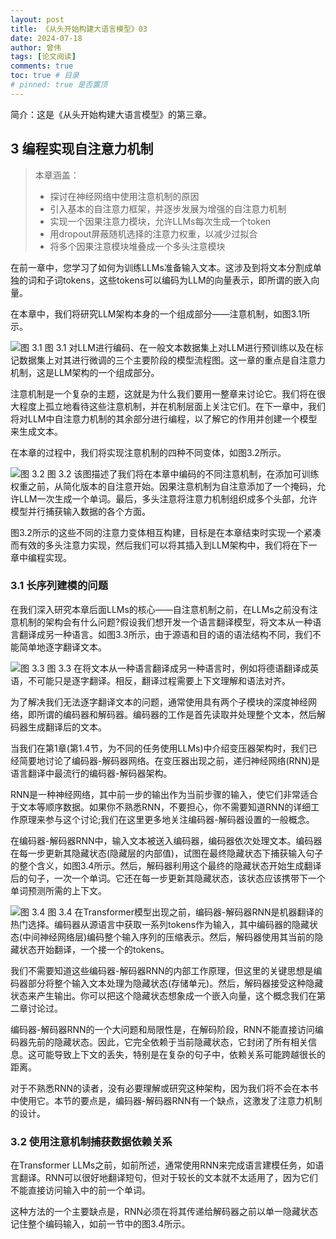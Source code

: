```yaml
---
layout: post
title: 《从头开始构建大语言模型》03
date: 2024-07-18
author: 曾伟
tags: [论文阅读]
comments: true
toc: true # 目录
# pinned: true 是否置顶
---
```


简介：这是《从头开始构建大语言模型》的第三章。

## 3 编程实现自注意力机制
> 本章涵盖：
> * 探讨在神经网络中使用注意机制的原因
> * 引入基本的自注意力框架，并逐步发展为增强的自注意力机制
> * 实现一个因果注意力模块，允许LLMs每次生成一个token
> * 用dropout屏蔽随机选择的注意力权重，以减少过拟合
> * 将多个因果注意模块堆叠成一个多头注意模块

在前一章中，您学习了如何为训练LLMs准备输入文本。这涉及到将文本分割成单独的词和子词tokens，这些tokens可以编码为LLM的向量表示，即所谓的嵌入向量。

在本章中，我们将研究LLM架构本身的一个组成部分——注意机制，如图3.1所示。

![图 3.1](https://drek4537l1klr.cloudfront.net/raschka/v-8/Figures/ch03__image001.png)
图 3.1 对LLM进行编码、在一般文本数据集上对LLM进行预训练以及在标记数据集上对其进行微调的三个主要阶段的模型流程图。这一章的重点是自注意力机制，这是LLM架构的一个组成部分。

注意机制是一个复杂的主题，这就是为什么我们要用一整章来讨论它。我们将在很大程度上孤立地看待这些注意机制，并在机制层面上关注它们。在下一章中，我们将对LLM中自注意力机制的其余部分进行编程，以了解它的作用并创建一个模型来生成文本。

在本章的过程中，我们将实现注意机制的四种不同变体，如图3.2所示。

![图 3.2](https://drek4537l1klr.cloudfront.net/raschka/v-8/Figures/ch03__image003.png)
图 3.2 该图描述了我们将在本章中编码的不同注意机制，在添加可训练权重之前，从简化版本的自注意开始。因果注意机制为自注意添加了一个掩码，允许LLM一次生成一个单词。最后，多头注意将注意力机制组织成多个头部，允许模型并行捕获输入数据的各个方面。

图3.2所示的这些不同的注意力变体相互构建，目标是在本章结束时实现一个紧凑而有效的多头注意力实现，然后我们可以将其插入到LLM架构中，我们将在下一章中编程实现。

### 3.1 长序列建模的问题
在我们深入研究本章后面LLMs的核心——自注意机制之前，在LLMs之前没有注意机制的架构会有什么问题?假设我们想开发一个语言翻译模型，将文本从一种语言翻译成另一种语言。如图3.3所示，由于源语和目的语的语法结构不同，我们不能简单地逐字翻译文本。

![图 3.3](https://drek4537l1klr.cloudfront.net/raschka/v-8/Figures/ch03__image005.png)
图 3.3 在将文本从一种语言翻译成另一种语言时，例如将德语翻译成英语，不可能只是逐字翻译。相反，翻译过程需要上下文理解和语法对齐。

为了解决我们无法逐字翻译文本的问题，通常使用具有两个子模块的深度神经网络，即所谓的编码器和解码器。编码器的工作是首先读取并处理整个文本，然后解码器生成翻译后的文本。

当我们在第1章(第1.4节，为不同的任务使用LLMs)中介绍变压器架构时，我们已经简要地讨论了编码器-解码器网络。在变压器出现之前，递归神经网络(RNN)是语言翻译中最流行的编码器-解码器架构。

RNN是一种神经网络，其中前一步的输出作为当前步骤的输入，使它们非常适合于文本等顺序数据。如果你不熟悉RNN，不要担心，你不需要知道RNN的详细工作原理来参与这个讨论;我们在这里更多地关注编码器-解码器设置的一般概念。

在编码器-解码器RNN中，输入文本被送入编码器，编码器依次处理文本。编码器在每一步更新其隐藏状态(隐藏层的内部值)，试图在最终隐藏状态下捕获输入句子的整个含义，如图3.4所示。然后，解码器利用这个最终的隐藏状态开始生成翻译后的句子，一次一个单词。它还在每一步更新其隐藏状态，该状态应该携带下一个单词预测所需的上下文。

![图 3.4](https://drek4537l1klr.cloudfront.net/raschka/v-8/Figures/ch03__image007.png)
图 3.4 在Transformer模型出现之前，编码器-解码器RNN是机器翻译的热门选择。编码器从源语言中获取一系列tokens作为输入，其中编码器的隐藏状态(中间神经网络层)编码整个输入序列的压缩表示。然后，解码器使用其当前的隐藏状态开始翻译，一个接一个的tokens。

我们不需要知道这些编码器-解码器RNN的内部工作原理，但这里的关键思想是编码器部分将整个输入文本处理为隐藏状态(存储单元)。然后，解码器接受这种隐藏状态来产生输出。你可以把这个隐藏状态想象成一个嵌入向量，这个概念我们在第二章讨论过。

编码器-解码器RNN的一个大问题和局限性是，在解码阶段，RNN不能直接访问编码器先前的隐藏状态。因此，它完全依赖于当前隐藏状态，它封闭了所有相关信息。这可能导致上下文的丢失，特别是在复杂的句子中，依赖关系可能跨越很长的距离。

对于不熟悉RNN的读者，没有必要理解或研究这种架构，因为我们将不会在本书中使用它。本节的要点是，编码器-解码器RNN有一个缺点，这激发了注意力机制的设计。


### 3.2 使用注意机制捕获数据依赖关系
在Transformer LLMs之前，如前所述，通常使用RNN来完成语言建模任务，如语言翻译。RNN可以很好地翻译短句，但对于较长的文本就不太适用了，因为它们不能直接访问输入中的前一个单词。

这种方法的一个主要缺点是，RNN必须在将其传递给解码器之前以单一隐藏状态记住整个编码输入，如前一节中的图3.4所示。